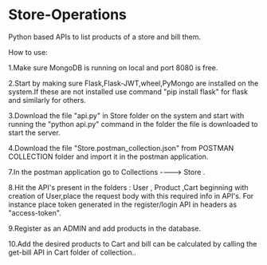 # Store-Operations
Python based APIs to list products of a store and bill them.



How to use:

1.Make sure MongoDB is running on local and port 8080 is free.

2.Start by making sure Flask,Flask-JWT,wheel,PyMongo are installed on the system.If these are not installed use command "pip install flask" for flask and similarly for others.

3.Download the file "api.py" in Store folder on the system and start with running the "python api.py" command in the folder the file is downloaded to start the server.

4.Download the file "Store.postman_collection.json" from POSTMAN COLLECTION folder and import it in the postman application.

7.In the postman application go to Collections ----> Store .

8.Hit the API's present in the folders : User , Product ,Cart beginning with creation of User,place the request body with this required info in API's. For instance place token generated in the register/login API in headers as "access-token".

9.Register as an ADMIN and add products in the database.

10.Add the desired products to Cart and bill can be calculated by calling the get-bill API in Cart folder of collection..
